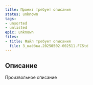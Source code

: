 ```yaml
---
title: Проект требует описания
status: unknown
tags:
- unsorted
- unlisted
epic: unknown
files:
- title: Файл требует описания
  file: 3_каёбка.20250502-002511.FCStd
---
```



## Описание

Произвольное описание